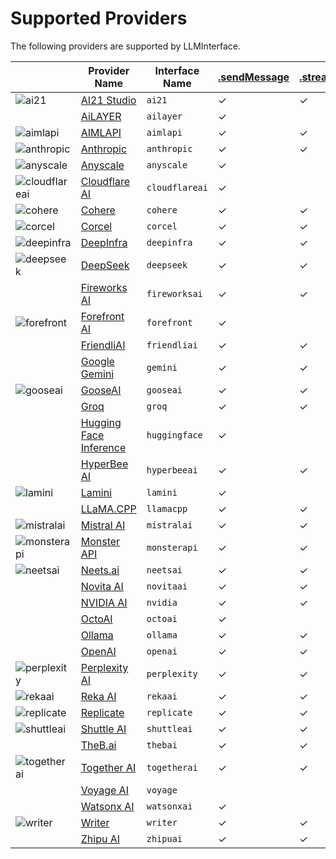 # Supported Providers

The following providers are supported by LLMInterface.

|  | Provider Name | Interface Name | [.sendMessage](/docs/usage.md#sendmessageinterfacename-message-options---interfaceoptions--) | [.streamMessage](/docs/usage.md#streammessageinterfacename-message-options--) | [.embeddings](/docs/usage.md#embeddingsinterfacename-embeddingstring-options---interfaceoptions--) |
| --- | --- | --- | --- | --- | --- |
| ![ai21](https://samestrin.github.io/media/llm-interface/icons/ai21.png) | [AI21 Studio](providers/ai21.md) | `ai21` | &check; | &check; | &check; |
|  | [AiLAYER](providers/ailayer.md) | `ailayer` | &check; |   |   |
| ![aimlapi](https://samestrin.github.io/media/llm-interface/icons/aimlapi.png) | [AIMLAPI](providers/aimlapi.md) | `aimlapi` | &check; | &check; | &check; |
| ![anthropic](https://samestrin.github.io/media/llm-interface/icons/anthropic.png) | [Anthropic](providers/anthropic.md) | `anthropic` | &check; | &check; |   |
| ![anyscale](https://samestrin.github.io/media/llm-interface/icons/anyscale.png) | [Anyscale](providers/anyscale.md) | `anyscale` | &check; |   | &check; |
| ![cloudflareai](https://samestrin.github.io/media/llm-interface/icons/cloudflareai.png) | [Cloudflare AI](providers/cloudflareai.md) | `cloudflareai` | &check; |   | &check; |
| ![cohere](https://samestrin.github.io/media/llm-interface/icons/cohere.png) | [Cohere](providers/cohere.md) | `cohere` | &check; | &check; | &check; |
| ![corcel](https://samestrin.github.io/media/llm-interface/icons/corcel.png) | [Corcel](providers/corcel.md) | `corcel` | &check; | &check; |   |
| ![deepinfra](https://samestrin.github.io/media/llm-interface/icons/deepinfra.png) | [DeepInfra](providers/deepinfra.md) | `deepinfra` | &check; | &check; | &check; |
| ![deepseek](https://samestrin.github.io/media/llm-interface/icons/deepseek.png) | [DeepSeek](providers/deepseek.md) | `deepseek` | &check; | &check; |   |
|  | [Fireworks AI](providers/fireworksai.md) | `fireworksai` | &check; | &check; | &check; |
| ![forefront](https://samestrin.github.io/media/llm-interface/icons/forefront.png) | [Forefront AI](providers/forefront.md) | `forefront` | &check; |   |   |
|  | [FriendliAI](providers/friendliai.md) | `friendliai` | &check; | &check; |   |
|  | [Google Gemini](providers/gemini.md) | `gemini` | &check; | &check; | &check; |
| ![gooseai](https://samestrin.github.io/media/llm-interface/icons/gooseai.png) | [GooseAI](providers/gooseai.md) | `gooseai` | &check; | &check; |   |
|  | [Groq](providers/groq.md) | `groq` | &check; | &check; |   |
|  | [Hugging Face Inference](providers/huggingface.md) | `huggingface` | &check; |   | &check; |
|  | [HyperBee AI](providers/hyperbeeai.md) | `hyperbeeai` | &check; | &check; |   |
| ![lamini](https://samestrin.github.io/media/llm-interface/icons/lamini.png) | [Lamini](providers/lamini.md) | `lamini` | &check; |   | &check; |
|  | [LLaMA.CPP](providers/llamacpp.md) | `llamacpp` | &check; | &check; | &check; |
| ![mistralai](https://samestrin.github.io/media/llm-interface/icons/mistralai.png) | [Mistral AI](providers/mistralai.md) | `mistralai` | &check; | &check; | &check; |
| ![monsterapi](https://samestrin.github.io/media/llm-interface/icons/monsterapi.png) | [Monster API](providers/monsterapi.md) | `monsterapi` | &check; | &check; |   |
| ![neetsai](https://samestrin.github.io/media/llm-interface/icons/neetsai.png) | [Neets.ai](providers/neetsai.md) | `neetsai` | &check; | &check; |   |
|  | [Novita AI](providers/novitaai.md) | `novitaai` | &check; | &check; |   |
|  | [NVIDIA AI](providers/nvidia.md) | `nvidia` | &check; | &check; |   |
|  | [OctoAI](providers/octoai.md) | `octoai` | &check; |   |   |
|  | [Ollama](providers/ollama.md) | `ollama` | &check; | &check; | &check; |
|  | [OpenAI](providers/openai.md) | `openai` | &check; | &check; | &check; |
| ![perplexity](https://samestrin.github.io/media/llm-interface/icons/perplexity.png) | [Perplexity AI](providers/perplexity.md) | `perplexity` | &check; | &check; |   |
| ![rekaai](https://samestrin.github.io/media/llm-interface/icons/rekaai.png) | [Reka AI](providers/rekaai.md) | `rekaai` | &check; | &check; |   |
| ![replicate](https://samestrin.github.io/media/llm-interface/icons/replicate.png) | [Replicate](providers/replicate.md) | `replicate` | &check; | &check; |   |
| ![shuttleai](https://samestrin.github.io/media/llm-interface/icons/shuttleai.png) | [Shuttle AI](providers/shuttleai.md) | `shuttleai` | &check; | &check; |   |
|  | [TheB.ai](providers/thebai.md) | `thebai` | &check; | &check; |   |
| ![togetherai](https://samestrin.github.io/media/llm-interface/icons/togetherai.png) | [Together AI](providers/togetherai.md) | `togetherai` | &check; | &check; | &check; |
|  | [Voyage AI](providers/voyage.md) | `voyage` |   |   | &check; |
|  | [Watsonx AI](providers/watsonxai.md) | `watsonxai` | &check; |   | &check; |
| ![writer](https://samestrin.github.io/media/llm-interface/icons/writer.png) | [Writer](providers/writer.md) | `writer` | &check; | &check; |   |
|  | [Zhipu AI](providers/zhipuai.md) | `zhipuai` | &check; | &check; |   |